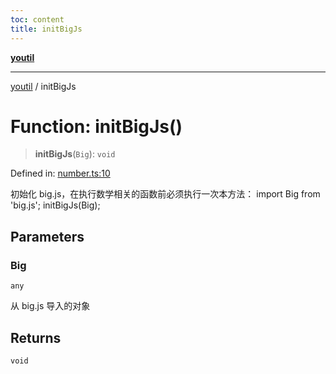 ```yaml
---
toc: content
title: initBigJs
---
```

[**youtil**](../README.md)

***

[youtil](../globals.md) / initBigJs

# Function: initBigJs()

> **initBigJs**(`Big`): `void`

Defined in: [number.ts:10](https://github.com/sxei/youtil/blob/b47ef7b1757ff0687608f2a4a60408b636b14d73/src/number.ts#L10)

初始化 big.js，在执行数学相关的函数前必须执行一次本方法：
import Big from 'big.js';
initBigJs(Big);

## Parameters

### Big

`any`

从 big.js 导入的对象

## Returns

`void`
